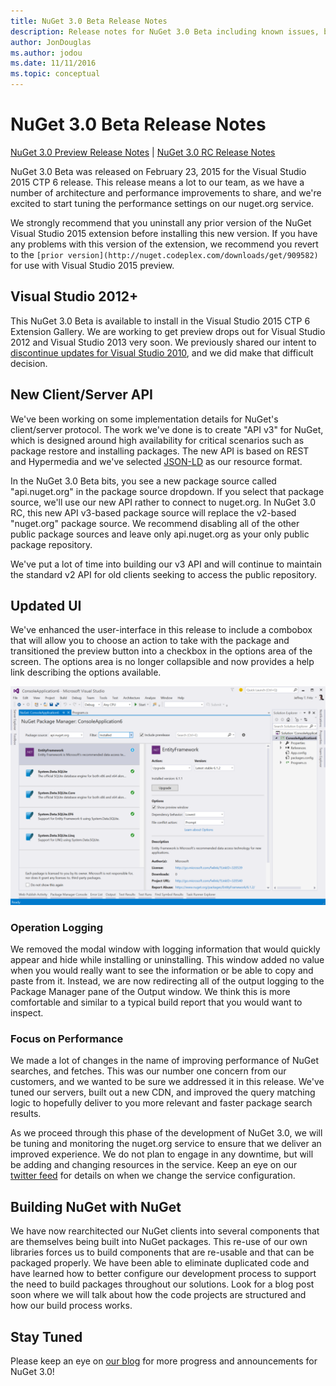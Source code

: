 ```yaml
---
title: NuGet 3.0 Beta Release Notes
description: Release notes for NuGet 3.0 Beta including known issues, bug fixes, added features, and DCRs.
author: JonDouglas
ms.author: jodou
ms.date: 11/11/2016
ms.topic: conceptual
---
```


# NuGet 3.0 Beta Release Notes

[NuGet 3.0 Preview Release Notes](../release-notes/nuget-3.0-preview.md) | [NuGet 3.0 RC Release Notes](../release-notes/nuget-3.0-rc.md)

NuGet 3.0 Beta was released on February 23, 2015 for the Visual Studio 2015 CTP 6 release. This release means a lot to our team, as we have a number of architecture and performance improvements to share, and we're excited to start tuning the performance settings on our nuget.org service.

We strongly recommend that you uninstall any prior version of the NuGet Visual Studio 2015 extension before installing this new version.  If you have any problems with this version of the extension, we recommend you revert to the ```[prior version](http://nuget.codeplex.com/downloads/get/909582)``` for use with Visual Studio 2015 preview.

## Visual Studio 2012+

This NuGet 3.0 Beta is available to install in the Visual Studio 2015 CTP 6 Extension Gallery. We are working to get preview drops out for Visual Studio 2012 and Visual Studio 2013 very soon. We previously shared our intent to [discontinue updates for Visual Studio 2010](http://blog.nuget.org/20141002/visual-studio-2010.html), and we did make that difficult decision.

## New Client/Server API

We've been working on some implementation details for NuGet's client/server protocol. The work we've done is to create "API v3" for NuGet, which is designed around high availability for critical scenarios such as package restore and installing packages. The new API is based on REST and Hypermedia and we've selected [JSON-LD](http://json-ld.org) as our resource format.

In the NuGet 3.0 Beta bits, you see a new package source called "api.nuget.org" in the package source dropdown.   If you select that package source, we'll use our new API rather to connect to nuget.org. In NuGet 3.0 RC, this new API v3-based package source will replace the v2-based "nuget.org" package source.  We recommend disabling all of the other public package sources and leave only api.nuget.org as your only public package repository.

We've put a lot of time into building our v3 API and will continue to maintain the standard v2 API for old clients seeking to access the public repository.

## Updated UI

We've enhanced the user-interface in this release to include a combobox that will allow you to choose an action to take with the package and transitioned the preview button into a checkbox in the options area of the screen.  The options area is no longer collapsible and now provides a help link describing the options available.

![The new NuGet UI](./media/NuGet-3.0-Beta/updated-ui.png)


### Operation Logging

We removed the modal window with logging information that would quickly appear and hide while installing or uninstalling.  This window added no value when you would really want to see the information or be able to copy and paste from it.  Instead, we are now redirecting all of the output logging to the Package Manager pane of the Output window.  We think this is more comfortable and similar to a typical build report that you would want to inspect.


### Focus on Performance

We made a lot of changes in the name of improving performance of NuGet searches, and fetches.  This was our number one concern from our customers, and we wanted to be sure we addressed it in this release.  We've tuned our servers, built out a new CDN, and improved the query matching logic to hopefully deliver to you more relevant and faster package search results.

As we proceed through this phase of the development of NuGet 3.0, we will be tuning and monitoring the nuget.org service to ensure that we deliver an improved experience.  We do not plan to engage in any downtime, but will be adding and changing resources in the service.  Keep an eye on our [twitter feed](http://twitter.com/nuget) for details on when we change the service configuration.

## Building NuGet with NuGet

We have now rearchitected our NuGet clients into several components that are themselves being built into NuGet packages. This re-use of our own libraries forces us to build components that are re-usable and that can be packaged properly.  We have been able to eliminate duplicated code and have learned how to better configure our development process to support the need to build packages throughout our solutions.  Look for a blog post soon where we will talk about how the code projects are structured and how our build process works.

## Stay Tuned

Please keep an eye on [our blog](http://blog.nuget.org) for more progress and announcements for NuGet 3.0!
